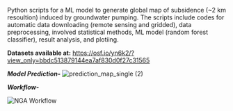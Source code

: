 Python scripts for a ML model to generate global map of subsidence (~2 km resoultion) induced by groundwater pumping. The scripts include codes for automatic data downloading (remote sensing and gridded), data preprocessing, involved statistical methods, ML model (random forest classifier), result analysis, and plotiing.

**Datasets available at:** https://osf.io/yn6k2/?view_only=bbdc513879144ea7af830d0f27c31565

_**Model Prediction-**_
![prediction_map_single (2)](https://user-images.githubusercontent.com/77580408/201692366-5145fbfa-b61c-4b34-9502-8365e9bd7657.jpg)




_**Workflow-**_

![NGA Workflow](https://user-images.githubusercontent.com/77580408/195906436-0249ad09-1c7e-4f0c-966d-5b2d5fbd87eb.png)


